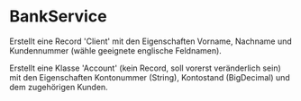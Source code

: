 # BankService
Erstellt eine Record 'Client' mit den Eigenschaften Vorname, Nachname und Kundennummer (wähle geeignete englische Feldnamen).

Erstellt eine Klasse 'Account' (kein Record, soll vorerst veränderlich sein) mit den Eigenschaften Kontonummer (String), Kontostand (BigDecimal) und dem zugehörigen Kunden.
